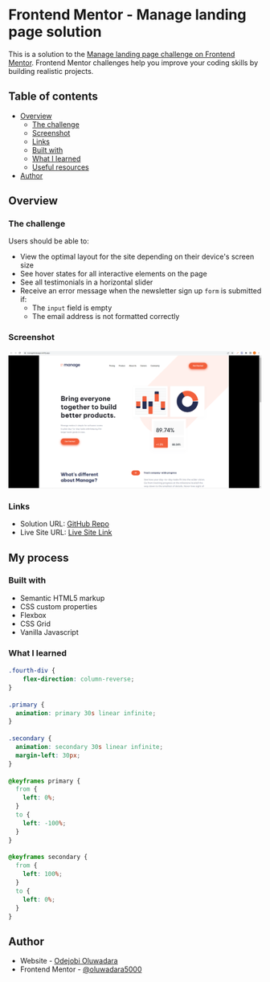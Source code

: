 # Frontend Mentor - Manage landing page solution

This is a solution to the [Manage landing page challenge on Frontend Mentor](https://www.frontendmentor.io/challenges/manage-landing-page-SLXqC6P5). Frontend Mentor challenges help you improve your coding skills by building realistic projects. 

## Table of contents

- [Overview](#overview)
  - [The challenge](#the-challenge)
  - [Screenshot](#screenshot)
  - [Links](#links)
  - [Built with](#built-with)
  - [What I learned](#what-i-learned)
  - [Useful resources](#useful-resources)
- [Author](#author)


## Overview

### The challenge

Users should be able to:

- View the optimal layout for the site depending on their device's screen size
- See hover states for all interactive elements on the page
- See all testimonials in a horizontal slider
- Receive an error message when the newsletter sign up `form` is submitted if:
  - The `input` field is empty
  - The email address is not formatted correctly

### Screenshot

![](/images/manage-screenshot.png)


### Links

- Solution URL: [GitHub Repo](https://github.com/oluwadara5000/manage)
- Live Site URL: [Live Site Link](https://managetestpage.netlify.app/)

## My process

### Built with

- Semantic HTML5 markup
- CSS custom properties
- Flexbox
- CSS Grid
- Vanilla Javascript


### What I learned

```css
.fourth-div {
    flex-direction: column-reverse;
}

.primary {
  animation: primary 30s linear infinite;
}

.secondary {
  animation: secondary 30s linear infinite;
  margin-left: 30px;
}

@keyframes primary {
  from {
    left: 0%;
  }
  to {
    left: -100%;
  }
}

@keyframes secondary {
  from {
    left: 100%;
  }
  to {
    left: 0%;
  }
}
```

## Author

- Website - [Odejobi Oluwadara](https://github.com/oluwadara5000)
- Frontend Mentor - [@oluwadara5000](https://www.frontendmentor.io/profile/oluwadara5000)
